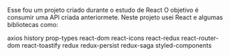 Esse fou um projeto criado durante o estudo de React
O objetivo é consumir uma API criada anteriormete.
Neste projeto usei React e algumas bibliotecas como:

axios
history
prop-types
react-dom
react-icons
react-redux
react-router-dom
react-toastify
redux
redux-persist
redux-saga
styled-components


